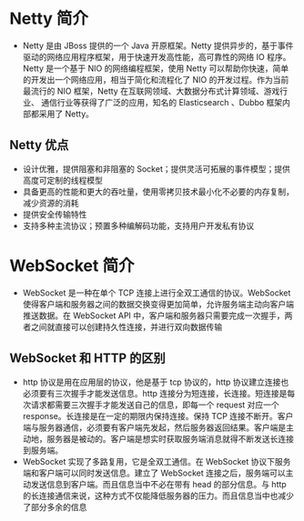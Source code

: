 # Netty 简介

- Netty 是由 JBoss 提供的一个 Java 开原框架。Netty 提供异步的，基于事件驱动的网络应用程序框架，用于快速开发高性能，高可靠性的网络 IO 程序。Netty 是一个基于 NIO 的网络编程框架，使用 Netty 可以帮助你快速，简单的开发出一个网络应用，相当于简化和流程化了 NIO 的开发过程。作为当前最流行的 NIO 框架，Netty 在互联网领域、大数据分布式计算领域、游戏行业、 通信行业等获得了广泛的应用，知名的 Elasticsearch 、Dubbo 框架内部都采用了 Netty。

## Netty 优点

- 设计优雅，提供阻塞和非阻塞的 Socket；提供灵活可拓展的事件模型；提供高度可定制的线程模型
- 具备更高的性能和更大的吞吐量，使用零拷贝技术最小化不必要的内存复制，减少资源的消耗
- 提供安全传输特性
- 支持多种主流协议；预置多种编解码功能，支持用户开发私有协议

# WebSocket 简介

- WebSocket 是一种在单个 TCP 连接上进行全双工通信的协议。WebSocket 使得客户端和服务器之间的数据交换变得更加简单，允许服务端主动向客户端推送数据。在 WebSocket API 中，客户端和服务器只需要完成一次握手，两者之间就直接可以创建持久性连接，并进行双向数据传输

## WebSocket 和 HTTP 的区别

- http 协议是用在应用层的协议，他是基于 tcp 协议的，http 协议建立连接也必须要有三次握手才能发送信息。http 连接分为短连接，长连接。短连接是每次请求都需要三次握手才能发送自己的信息，即每一个 request 对应一个 response。长连接是在一定的期限内保持连接。保持 TCP 连接不断开。客户端与服务器通信，必须要有客户端先发起，然后服务器返回结果。客户端是主动地，服务器是被动的。客户端是想实时获取服务端消息就得不断发送长连接到服务端。
- WebSocket 实现了多路复用，它是全双工通信。在 WebSocket 协议下服务端和客户端可以同时发送信息。建立了 WebSocket 连接之后，服务端可以主动发送信息到客户端。而且信息当中不必在带有 head 的部分信息。与 http 的长连接通信来说，这种方式不仅能降低服务器的压力。而且信息当中也减少了部分多余的信息